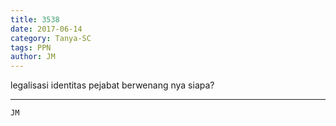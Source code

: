 ```yaml
---
title: 3538
date: 2017-06-14
category: Tanya-SC
tags: PPN
author: JM
---
```


legalisasi identitas pejabat berwenang nya siapa?

---



`JM`
